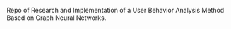 Repo of Research and Implementation of a User Behavior Analysis Method Based on Graph Neural Networks.
